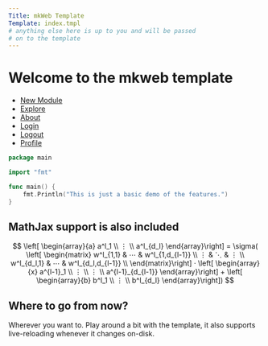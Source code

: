 ```yaml
---
Title: mkWeb Template
Template: index.tmpl
# anything else here is up to you and will be passed
# on to the template
---
```

# Welcome to the mkweb template

- [New Module](/module/new)
- [Explore](/explore)
- [About](/about)
- [Login](/login)
- [Logout](/logout)
- [Profile](/profile)

```go
package main

import "fmt"

func main() {
    fmt.Println("This is just a basic demo of the features.")
}

```

## MathJax support is also included

$$
\left[ \begin{array}{a} a^l_1 \\ ⋮ \\ a^l_{d_l} \end{array}\right]
= \sigma(
 \left[ \begin{matrix} 
    w^l_{1,1} & ⋯  & w^l_{1,d_{l-1}} \\  
    ⋮ & ⋱  & ⋮  \\ 
    w^l_{d_l,1} & ⋯  & w^l_{d_l,d_{l-1}} \\  
 \end{matrix}\right]  ·
 \left[ \begin{array}{x} a^{l-1}_1 \\ ⋮ \\ ⋮ \\ a^{l-1}_{d_{l-1}} \end{array}\right] + 
 \left[ \begin{array}{b} b^l_1 \\ ⋮ \\ b^l_{d_l} \end{array}\right])
$$

## Where to go from now?

Wherever you want to. Play around a bit with the template, it also supports live-reloading whenever it changes on-disk.
